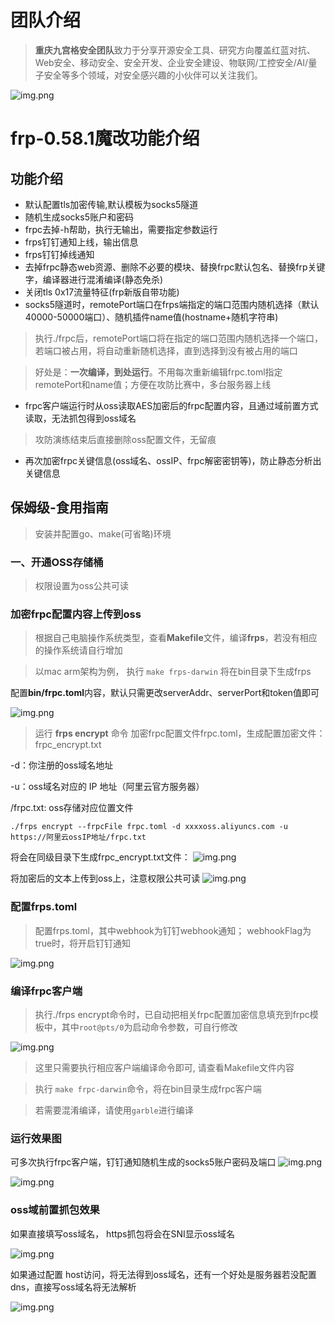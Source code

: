 # 团队介绍
> **重庆九宫格安全团队**致力于分享开源安全工具、研究方向覆盖红蓝对抗、Web安全、移动安全、安全开发、企业安全建设、物联网/工控安全/AI/量子安全等多个领域，对安全感兴趣的小伙伴可以关注我们。

![img.png](./img/logo.png)


# frp-0.58.1魔改功能介绍

## 功能介绍
- 默认配置tls加密传输,默认模板为socks5隧道
- 随机生成socks5账户和密码
- frpc去掉-h帮助，执行无输出，需要指定参数运行
- frps钉钉通知上线，输出信息
- frps钉钉掉线通知
- 去掉frpc静态web资源、删除不必要的模块、替换frpc默认包名、替换frp关键字，编译器进行混淆编译(静态免杀)
- 关闭tls 0x17流量特征(frp新版自带功能)
- socks5隧道时，remotePort端口在frps端指定的端口范围内随机选择（默认40000-50000端口）、随机插件name值(hostname+随机字符串)
> 执行./frpc后，remotePort端口将在指定的端口范围内随机选择一个端口，若端口被占用，将自动重新随机选择，直到选择到没有被占用的端口

> 好处是：**一次编译，到处运行**。不用每次重新编辑frpc.toml指定remotePort和name值；方便在攻防比赛中，多台服务器上线

- frpc客户端运行时从oss读取AES加密后的frpc配置内容，且通过域前置方式读取，无法抓包得到oss域名
> 攻防演练结束后直接删除oss配置文件，无留痕

- 再次加密frpc关键信息(oss域名、ossIP、frpc解密密钥等)，防止静态分析出关键信息

## 保姆级-食用指南
> 安装并配置go、make(可省略)环境

### 一、开通OSS存储桶
> 权限设置为oss公共可读

### 加密frpc配置内容上传到oss

> 根据自己电脑操作系统类型，查看**Makefile**文件，编译**frps**，若没有相应的操作系统请自行增加

> 以mac arm架构为例， 执行 `make frps-darwin` 将在bin目录下生成frps

配置**bin/frpc.toml**内容，默认只需更改serverAddr、serverPort和token值即可

![img.png](./img/1.png)

> 运行 **frps encrypt** 命令 加密frpc配置文件frpc.toml，生成配置加密文件：frpc_encrypt.txt

-d：你注册的oss域名地址

-u：oss域名对应的 IP 地址（阿里云官方服务器）

/frpc.txt: oss存储对应位置文件

```shell
./frps encrypt --frpcFile frpc.toml -d xxxxoss.aliyuncs.com -u https://阿里云ossIP地址/frpc.txt
```

将会在同级目录下生成frpc_encrypt.txt文件：
![img.png](./img/2.png)

将加密后的文本上传到oss上，注意权限公共可读
![img.png](./img/3.png)


### 配置frps.toml
> 配置frps.toml，其中webhook为钉钉webhook通知；
> webhookFlag为true时，将开启钉钉通知

![img.png](./img/4.png)


### 编译frpc客户端
> 执行./frps encrypt命令时，已自动把相关frpc配置加密信息填充到frpc模板中，其中`root@pts/0`为启动命令参数，可自行修改

![img.png](./img/5.png)

> 这里只需要执行相应客户端编译命令即可, 请查看Makefile文件内容

> 执行 `make frpc-darwin`命令，将在bin目录生成frpc客户端

> 若需要混淆编译，请使用`garble`进行编译

### 运行效果图

可多次执行frpc客户端，钉钉通知随机生成的socks5账户密码及端口
![img.png](./img/6.png)

![img.png](./img/7.png)


### oss域前置抓包效果
如果直接填写oss域名， https抓包将会在SNI显示oss域名

![img.png](./img/8.png)

如果通过配置 host访问，将无法得到oss域名，还有一个好处是服务器若没配置dns，直接写oss域名将无法解析

![img.png](./img/9.png)

## 